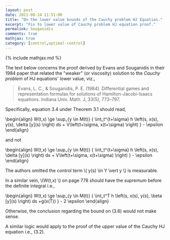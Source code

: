 ```yaml
---
layout: post
date: 2021-08-24 11:51:00
title: "On the lower value bounds of the Cauchy problem HJ Equation."
excerpt: "Fix to lower value of Cauchy problem HJ equation proof."
permalink: Souganidis
comments: true
mathjax: true
category: [control,optimal-control]
---
```

{% include mathjax.md %}


The text below concerns the proof derived by Evans and Souganidis in their 1984 paper that related the "weaker" (or viscosity) solution to the _Cauchy problem_ of HJ equations' lower value, viz.,

> Evans, L. C., & Souganidis, P. E. (1984). Differential games and representation formulas for solutions of Hamilton-Jacobi-Isaacs equations. Indiana Univ. Math. J, 33(5), 773–797.

Specifically, equation 3.4 under Theorem 3.1  should read,

\begin{align}
  W(t,x) \ge \sup\_{y \in M(t)} \{ \int\_t^{t+\sigma} h \left(s, x(s), y(s), \delta \[y\](s) \right)  ds + V\left(t+\sigma, x(t+\sigma) \right) \} - \epsilon
\end{align}

and not

\begin{align}
  W(t,x) \ge \sup\_{y \in M(t)} \{ \int\_t^{t+\sigma} h \left(s, x(s), \delta \[y\](s) \right)  ds + V\left(t+\sigma, x(t+\sigma) \right) \} - \epsilon
\end{align}

The authors omitted the control term \\( y(s) \in Y \vert y \\)  is measurable.


  In a similar vein, \\(W(t,x) \\) on page 778 should have the supremum before the definite integral i.e.,

  \begin{align}
    W(t,x) \ge \sup\_{y \in M(t)} \{ \int\_t^T h \left(s, x(s), y(s), \beta \[y\](s) \right)  ds +g(x(T))  \} - 2 \epsilon
  \end{align}

Otherwise, the conclusion regarding the bound on (3.6) would not make sense.

A similar  logic would apply to the proof of the upper value of the Cauchy HJ equation i.e., (3.2).
